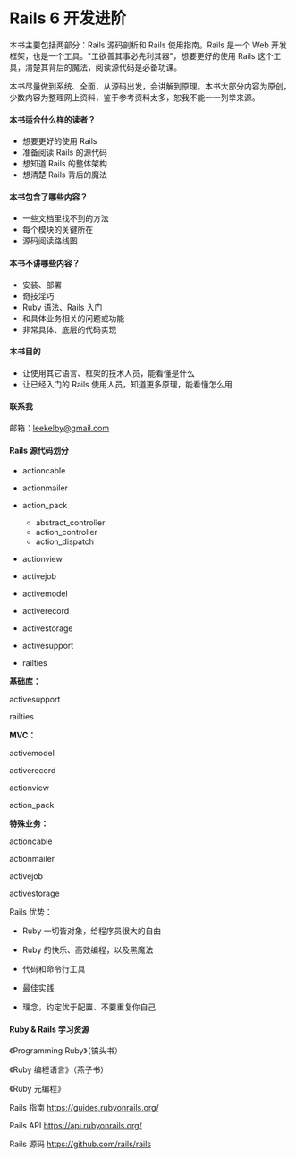 # Rails 6 开发进阶

本书主要包括两部分：Rails 源码剖析和 Rails 使用指南。Rails 是一个 Web 开发框架，也是一个工具。"工欲善其事必先利其器"，想要更好的使用 Rails 这个工具，清楚其背后的魔法，阅读源代码是必备功课。

本书尽量做到系统、全面，从源码出发，会讲解到原理。本书大部分内容为原创，少数内容为整理网上资料，鉴于参考资料太多，恕我不能一一列举来源。

#### 本书适合什么样的读者？

* 想要更好的使用 Rails
* 准备阅读 Rails 的源代码
* 想知道 Rails 的整体架构
* 想清楚 Rails 背后的魔法

#### 本书包含了哪些内容？

* 一些文档里找不到的方法
* 每个模块的关键所在
* 源码阅读路线图

#### 本书不讲哪些内容？

* 安装、部署
* 奇技淫巧
* Ruby 语法、Rails 入门
* 和具体业务相关的问题或功能
* 非常具体、底层的代码实现

#### 本书目的

* 让使用其它语言、框架的技术人员，能看懂是什么
* 让已经入门的 Rails 使用人员，知道更多原理，能看懂怎么用

#### 联系我

邮箱：leekelby@gmail.com

#### Rails 源代码划分

* actioncable

* actionmailer

* action\_pack

  * abstract\_controller
  * action\_controller
  * action\_dispatch

* actionview

* activejob

* activemodel

* activerecord

* activestorage

* activesupport

* railties

**基础库：**

activesupport

railties

**MVC：**

activemodel

activerecord

actionview

action\_pack

**特殊业务：**

actioncable

actionmailer

activejob

activestorage

Rails 优势：

* Ruby 一切皆对象，给程序员很大的自由

* Ruby 的快乐、高效编程，以及黑魔法

* 代码和命令行工具

* 最佳实践

* 理念，约定优于配置、不要重复你自己

#### Ruby & Rails 学习资源

《Programming Ruby》（镐头书）

《Ruby 编程语言》（燕子书）

《Ruby 元编程》

Rails 指南 https://guides.rubyonrails.org/

Rails API https://api.rubyonrails.org/

Rails 源码 https://github.com/rails/rails





